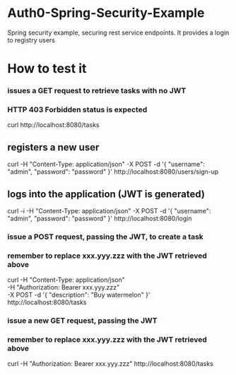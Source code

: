 # Auth0-Spring-Security-Example
Spring security example, securing rest service endpoints. It provides a login to registry users

# How to test it

### issues a GET request to retrieve tasks with no JWT
### HTTP 403 Forbidden status is expected
curl http://localhost:8080/tasks

## registers a new user
curl -H "Content-Type: application/json" -X POST -d '{
    "username": "admin",
    "password": "password"
}' http://localhost:8080/users/sign-up

## logs into the application (JWT is generated)
curl -i -H "Content-Type: application/json" -X POST -d '{
    "username": "admin",
    "password": "password"
}' http://localhost:8080/login

### issue a POST request, passing the JWT, to create a task
### remember to replace xxx.yyy.zzz with the JWT retrieved above
curl -H "Content-Type: application/json" \
-H "Authorization: Bearer xxx.yyy.zzz" \
-X POST -d '{
    "description": "Buy watermelon"
}'  http://localhost:8080/tasks

### issue a new GET request, passing the JWT
### remember to replace xxx.yyy.zzz with the JWT retrieved above
curl -H "Authorization: Bearer xxx.yyy.zzz" http://localhost:8080/tasks

